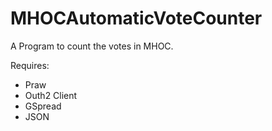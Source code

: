 # MHOCAutomaticVoteCounter
A Program to count the votes in MHOC. 

Requires:
* Praw
* Outh2 Client
* GSpread
* JSON
